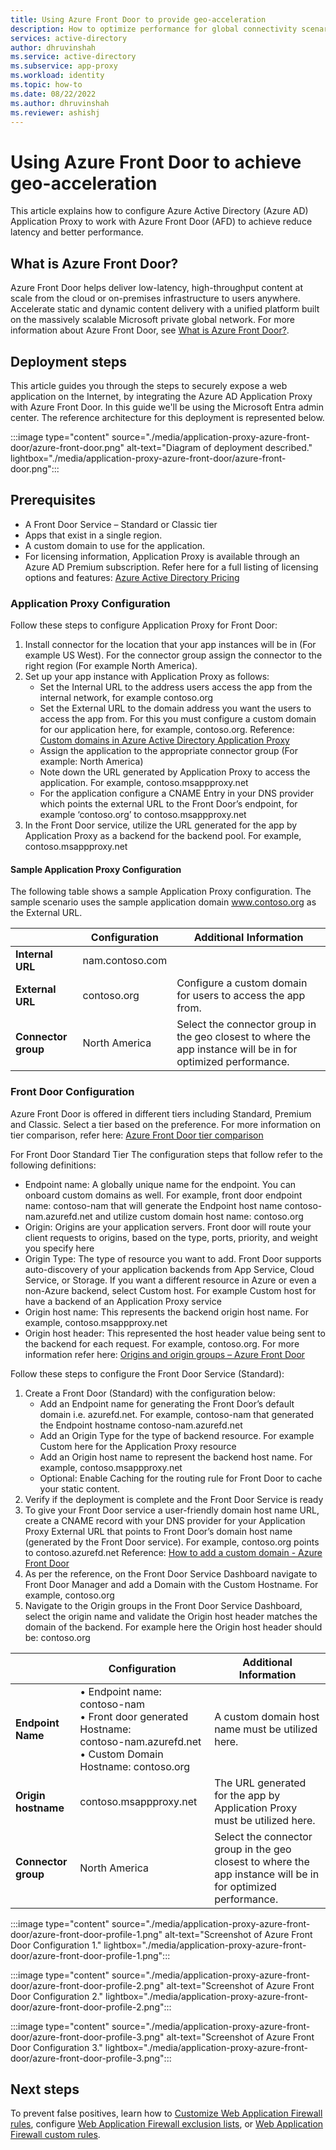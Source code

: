 ```yaml
---
title: Using Azure Front Door to provide geo-acceleration
description: How to optimize performance for global connectivity scenarios using Azure Front Door (for Geo-Acceleration) with Azure Active Directory Application Proxy.
services: active-directory
author: dhruvinshah
ms.service: active-directory
ms.subservice: app-proxy
ms.workload: identity
ms.topic: how-to
ms.date: 08/22/2022
ms.author: dhruvinshah
ms.reviewer: ashishj
---
```


# Using Azure Front Door to achieve geo-acceleration

This article explains how to configure Azure Active Directory (Azure AD) Application Proxy to work with Azure Front Door (AFD) to achieve reduce latency and better performance.
 
## What is Azure Front Door?

Azure Front Door helps deliver low-latency, high-throughput content at scale from the cloud or on-premises infrastructure to users anywhere. Accelerate static and dynamic content delivery with a unified platform built on the massively scalable Microsoft private global network. For more information about Azure Front Door, see [What is Azure Front Door?][front-door-overview].

## Deployment steps

This article guides you through the steps to securely expose a web application on the Internet, by integrating the Azure AD Application Proxy with Azure Front Door. In this guide we'll be using the Microsoft Entra admin center. The reference architecture for this deployment is represented below.   
 
:::image type="content" source="./media/application-proxy-azure-front-door/azure-front-door.png" alt-text="Diagram of deployment described." lightbox="./media/application-proxy-azure-front-door/azure-front-door.png":::

## Prerequisites

- A Front Door Service – Standard or Classic tier
- Apps that exist in a single region.
- A custom domain to use for the application.
- For licensing information, Application Proxy is available through an Azure AD Premium subscription. Refer here for a full listing of licensing options and features: [Azure Active Directory Pricing](https://www.microsoft.com/security/business/identity-access-management/azure-ad-pricing) 

### Application Proxy Configuration

Follow these steps to configure Application Proxy for Front Door: 
1. Install connector for the location that your app instances will be in (For example US West).  For the connector group assign the connector to the right region (For example North America).
2. Set up your app instance with Application Proxy as follows:
    - Set the Internal URL to the address users access the app from the internal network, for example contoso.org
    - Set the External URL to the domain address you want the users to access the app from. For this you must configure a custom domain for our application here, for example, contoso.org. Reference: [Custom domains in Azure Active Directory Application Proxy][appproxy-custom-domain]
    - Assign the application to the appropriate connector group (For example: North America)
    - Note down the URL generated by Application Proxy to access the application. For example, contoso.msappproxy.net 
    - For the application configure a CNAME Entry in your DNS provider which points the external URL to the Front Door’s endpoint, for example ‘contoso.org’ to contoso.msappproxy.net 
3. In the Front Door service, utilize the URL generated for the app by Application Proxy as a backend for the backend pool. For example, contoso.msappproxy.net 

#### Sample Application Proxy Configuration
The following table shows a sample Application Proxy configuration. The sample scenario uses the sample application domain www.contoso.org as the External URL. 

|     | Configuration | Additional Information |
|---- | ----------------------- | ---------------------- |
| **Internal URL** | nam.contoso.com |  |
| **External URL** | contoso.org | Configure a custom domain for users to access the app from.|
| **Connector group** | North America | Select the connector group in the geo closest to where the app instance will be in for optimized performance.|

### Front Door Configuration

Azure Front Door is offered in different tiers including Standard, Premium and Classic. Select a tier based on the preference. For more information on tier comparison, refer here: [Azure Front Door tier comparison][front-door-tier]

For Front Door Standard Tier
The configuration steps that follow refer to the following definitions: 
- Endpoint name: A globally unique name for the endpoint. You can onboard custom domains as well. For example, front door endpoint name: contoso-nam that will generate the Endpoint host name contoso-nam.azurefd.net and utilize custom domain host name: contoso.org 
- Origin: Origins are your application servers. Front door will route your client requests to origins, based on the type, ports, priority, and weight you specify here
- Origin Type: The type of resource you want to add. Front Door supports auto-discovery of your application backends from App Service, Cloud Service, or Storage. If you want a different resource in Azure or even a non-Azure backend, select Custom host. For example Custom host for have a backend of an Application Proxy service
- Origin host name: This represents the backend origin host name. For example, contoso.msappproxy.net 
- Origin host header: This represented the host header value being sent to the backend for each request. For example, contoso.org. For more information refer here: [Origins and origin groups – Azure Front Door][front-door-origin]

Follow these steps to configure the Front Door Service (Standard): 
1. Create a Front Door (Standard) with the configuration below: 
    - Add an Endpoint name for generating the Front Door’s default domain i.e. azurefd.net. For example, contoso-nam that generated the Endpoint hostname contoso-nam.azurefd.net 
    - Add an Origin Type for the type of backend resource. For example Custom here for the Application Proxy resource
    - Add an Origin host name to represent the backend host name. For example, contoso.msappproxy.net 
    - Optional: Enable Caching for the routing rule for Front Door to cache your static content. 
2. Verify if the deployment is complete and the Front Door Service is ready
3. To give your Front Door service a user-friendly domain host name URL, create a CNAME record with your DNS provider for your Application Proxy External URL that points to Front Door’s domain host name (generated by the Front Door service). For example, contoso.org points to contoso.azurefd.net Reference: [How to add a custom domain - Azure Front Door][front-door-custom-domain]
4. As per the reference, on the Front Door Service Dashboard navigate to Front Door Manager and add a Domain with the Custom Hostname. For example, contoso.org 
5. Navigate to the Origin groups in the Front Door Service Dashboard, select the origin name and validate the Origin host header matches the domain of the backend. For example here the Origin host header should be: contoso.org 

|     | Configuration | Additional Information |
|---- | ----------------------- | ---------------------- |
| **Endpoint Name** | •	Endpoint name: contoso-nam <br /> •	Front door generated Hostname: <br /> contoso-nam.azurefd.net <br /> •	Custom Domain Hostname: contoso.org| A custom domain host name must be utilized here.|
| **Origin hostname** | contoso.msappproxy.net | The URL generated for the app by Application Proxy must be utilized here.|
| **Connector group** | North America | Select the connector group in the geo closest to where the app instance will be in for optimized performance.|

:::image type="content" source="./media/application-proxy-azure-front-door/azure-front-door-profile-1.png" alt-text="Screenshot of Azure Front Door Configuration 1." lightbox="./media/application-proxy-azure-front-door/azure-front-door-profile-1.png":::

:::image type="content" source="./media/application-proxy-azure-front-door/azure-front-door-profile-2.png" alt-text="Screenshot of Azure Front Door Configuration 2." lightbox="./media/application-proxy-azure-front-door/azure-front-door-profile-2.png":::

:::image type="content" source="./media/application-proxy-azure-front-door/azure-front-door-profile-3.png" alt-text="Screenshot of Azure Front Door Configuration 3." lightbox="./media/application-proxy-azure-front-door/azure-front-door-profile-3.png":::

## Next steps

To prevent false positives, learn how to [Customize Web Application Firewall rules](../../web-application-firewall/ag/application-gateway-customize-waf-rules-portal.md), configure [Web Application Firewall exclusion lists](../../web-application-firewall/ag/application-gateway-waf-configuration.md?tabs=portal), or [Web Application Firewall custom rules](../../web-application-firewall/ag/create-custom-waf-rules.md).

[front-door-overview]: ../../frontdoor/front-door-overview.md
[front-door-origin]: ../../frontdoor/origin.md?pivots=front-door-standard-premium#origin-host-header
[front-door-tier]: ../../frontdoor/standard-premium/tier-comparison.md
[front-door-custom-domain]: ../../frontdoor/standard-premium/how-to-add-custom-domain.md
[appproxy-custom-domain]: ./application-proxy-configure-custom-domain.md
[private-dns]: ../../dns/private-dns-getstarted-portal.md
[waf-logs]: ../../application-gateway/application-gateway-diagnostics.md#firewall-log

